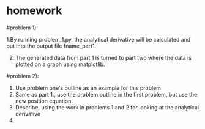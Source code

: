 # homework

#problem 1):

1.By running problem_1.py, the analytical derivative will be calculated
and put into the output file fname_part1.

2. The generated data from part 1 is turned to part two where the data is
plotted on a graph using matplotlib.

#problem 2):

1. Use problem one's outline as an example for this problem
2. Same as part 1., use the problem outline in the first problem, but use the
new position equation. 
3. Describe, using the work in problems 1 and 2 for looking at the analytical derivative
4. 
